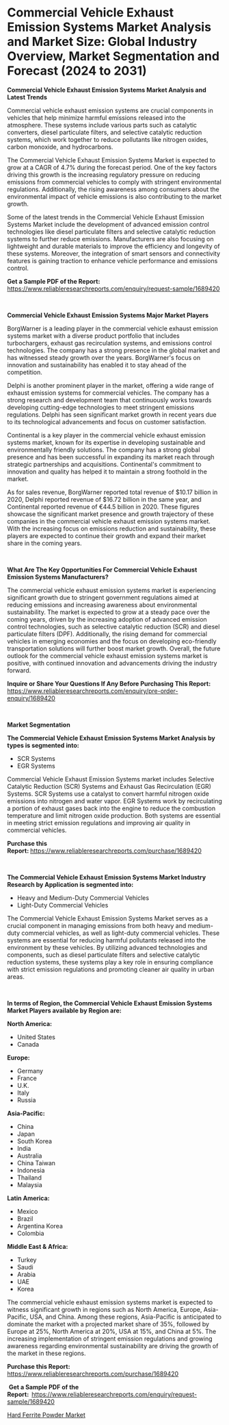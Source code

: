 <p><h1>Commercial Vehicle Exhaust Emission Systems Market Analysis and Market Size: Global Industry Overview, Market Segmentation and Forecast (2024 to 2031)</h1></p><p><strong>Commercial Vehicle Exhaust Emission Systems Market Analysis and Latest Trends</strong></p>
<p><p>Commercial vehicle exhaust emission systems are crucial components in vehicles that help minimize harmful emissions released into the atmosphere. These systems include various parts such as catalytic converters, diesel particulate filters, and selective catalytic reduction systems, which work together to reduce pollutants like nitrogen oxides, carbon monoxide, and hydrocarbons.</p><p>The Commercial Vehicle Exhaust Emission Systems Market is expected to grow at a CAGR of 4.7% during the forecast period. One of the key factors driving this growth is the increasing regulatory pressure on reducing emissions from commercial vehicles to comply with stringent environmental regulations. Additionally, the rising awareness among consumers about the environmental impact of vehicle emissions is also contributing to the market growth.</p><p>Some of the latest trends in the Commercial Vehicle Exhaust Emission Systems Market include the development of advanced emission control technologies like diesel particulate filters and selective catalytic reduction systems to further reduce emissions. Manufacturers are also focusing on lightweight and durable materials to improve the efficiency and longevity of these systems. Moreover, the integration of smart sensors and connectivity features is gaining traction to enhance vehicle performance and emissions control.</p></p>
<p><strong>Get a Sample PDF of the Report:&nbsp;</strong> <a href="https://www.reliableresearchreports.com/enquiry/request-sample/1689420">https://www.reliableresearchreports.com/enquiry/request-sample/1689420</a></p>
<p>&nbsp;</p>
<p><strong>Commercial Vehicle Exhaust Emission Systems Major Market Players</strong></p>
<p><p>BorgWarner is a leading player in the commercial vehicle exhaust emission systems market with a diverse product portfolio that includes turbochargers, exhaust gas recirculation systems, and emissions control technologies. The company has a strong presence in the global market and has witnessed steady growth over the years. BorgWarner's focus on innovation and sustainability has enabled it to stay ahead of the competition.</p><p>Delphi is another prominent player in the market, offering a wide range of exhaust emission systems for commercial vehicles. The company has a strong research and development team that continuously works towards developing cutting-edge technologies to meet stringent emissions regulations. Delphi has seen significant market growth in recent years due to its technological advancements and focus on customer satisfaction.</p><p>Continental is a key player in the commercial vehicle exhaust emission systems market, known for its expertise in developing sustainable and environmentally friendly solutions. The company has a strong global presence and has been successful in expanding its market reach through strategic partnerships and acquisitions. Continental's commitment to innovation and quality has helped it to maintain a strong foothold in the market.</p><p>As for sales revenue, BorgWarner reported total revenue of $10.17 billion in 2020, Delphi reported revenue of $16.72 billion in the same year, and Continental reported revenue of €44.5 billion in 2020. These figures showcase the significant market presence and growth trajectory of these companies in the commercial vehicle exhaust emission systems market. With the increasing focus on emissions reduction and sustainability, these players are expected to continue their growth and expand their market share in the coming years.</p></p>
<p>&nbsp;</p>
<p><strong>What Are The Key Opportunities For Commercial Vehicle Exhaust Emission Systems Manufacturers?</strong></p>
<p><p>The commercial vehicle exhaust emission systems market is experiencing significant growth due to stringent government regulations aimed at reducing emissions and increasing awareness about environmental sustainability. The market is expected to grow at a steady pace over the coming years, driven by the increasing adoption of advanced emission control technologies, such as selective catalytic reduction (SCR) and diesel particulate filters (DPF). Additionally, the rising demand for commercial vehicles in emerging economies and the focus on developing eco-friendly transportation solutions will further boost market growth. Overall, the future outlook for the commercial vehicle exhaust emission systems market is positive, with continued innovation and advancements driving the industry forward.</p></p>
<p><strong>Inquire or Share Your Questions If Any Before Purchasing This Report:</strong> <a href="https://www.reliableresearchreports.com/enquiry/pre-order-enquiry/1689420">https://www.reliableresearchreports.com/enquiry/pre-order-enquiry/1689420</a></p>
<p>&nbsp;</p>
<p><strong>Market Segmentation</strong></p>
<p><strong>The Commercial Vehicle Exhaust Emission Systems Market Analysis by types is segmented into:</strong></p>
<p><ul><li>SCR Systems</li><li>EGR Systems</li></ul></p>
<p><p>Commercial Vehicle Exhaust Emission Systems market includes Selective Catalytic Reduction (SCR) Systems and Exhaust Gas Recirculation (EGR) Systems. SCR Systems use a catalyst to convert harmful nitrogen oxide emissions into nitrogen and water vapor. EGR Systems work by recirculating a portion of exhaust gases back into the engine to reduce the combustion temperature and limit nitrogen oxide production. Both systems are essential in meeting strict emission regulations and improving air quality in commercial vehicles.</p></p>
<p><strong>Purchase this Report:&nbsp;</strong><a href="https://www.reliableresearchreports.com/purchase/1689420">https://www.reliableresearchreports.com/purchase/1689420</a></p>
<p>&nbsp;</p>
<p><strong>The Commercial Vehicle Exhaust Emission Systems Market Industry Research by Application is segmented into:</strong></p>
<p><ul><li>Heavy and Medium-Duty Commercial Vehicles</li><li>Light-Duty Commercial Vehicles</li></ul></p>
<p><p>The Commercial Vehicle Exhaust Emission Systems Market serves as a crucial component in managing emissions from both heavy and medium-duty commercial vehicles, as well as light-duty commercial vehicles. These systems are essential for reducing harmful pollutants released into the environment by these vehicles. By utilizing advanced technologies and components, such as diesel particulate filters and selective catalytic reduction systems, these systems play a key role in ensuring compliance with strict emission regulations and promoting cleaner air quality in urban areas.</p></p>
<p>&nbsp;</p>
<p><strong>In terms of Region, the Commercial Vehicle Exhaust Emission Systems Market Players available by Region are:</strong></p>
<p>
    <p> <strong> North America: </strong>
        <ul>
            <li>United States</li>
            <li>Canada</li>
        </ul>
        </p> 
    <p> <strong> Europe: </strong>
        <ul>
            <li>Germany</li>
            <li>France</li>
            <li>U.K.</li>
            <li>Italy</li>
            <li>Russia</li>
        </ul>
        </p> 
    <p> <strong> Asia-Pacific: </strong>
        <ul>
            <li>China</li>
            <li>Japan</li>
            <li>South Korea</li>
            <li>India</li>
            <li>Australia</li>
            <li>China Taiwan</li>
            <li>Indonesia</li>
            <li>Thailand</li>
            <li>Malaysia</li>
        </ul>
        </p> 
    <p> <strong> Latin America: </strong>
        <ul>
            <li>Mexico</li>
            <li>Brazil</li>
            <li>Argentina Korea</li>
            <li>Colombia</li>
        </ul>
        </p> 
    <p> <strong> Middle East & Africa: </strong>
        <ul>
            <li>Turkey</li>
            <li>Saudi</li>
            <li>Arabia</li>
            <li>UAE</li>
            <li>Korea</li>
        </ul>
    </p>
    </p>
<p><p>The commercial vehicle exhaust emission systems market is expected to witness significant growth in regions such as North America, Europe, Asia-Pacific, USA, and China. Among these regions, Asia-Pacific is anticipated to dominate the market with a projected market share of 35%, followed by Europe at 25%, North America at 20%, USA at 15%, and China at 5%. The increasing implementation of stringent emission regulations and growing awareness regarding environmental sustainability are driving the growth of the market in these regions.</p></p>
<p><strong>Purchase this Report: </strong><a href="https://www.reliableresearchreports.com/purchase/1689420">https://www.reliableresearchreports.com/purchase/1689420</a></p>
<p>&nbsp;<strong>Get a Sample PDF of the Report:&nbsp;&nbsp;</strong><a href="https://www.reliableresearchreports.com/enquiry/request-sample/1689420">https://www.reliableresearchreports.com/enquiry/request-sample/1689420</a></p>
<p><strong></strong></p>
<p><p><a href="https://github.com/kathiaseamanalvaradovlprc2h/Market-Research-Report-List-1/blob/main/hard-ferrite-powder-market.md">Hard Ferrite Powder Market</a></p></p>